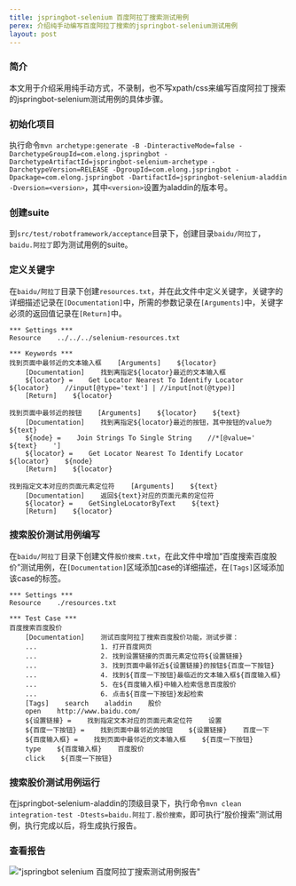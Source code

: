 ```yaml
---
title: jspringbot-selenium 百度阿拉丁搜索测试用例
perex: 介绍纯手动编写百度阿拉丁搜索的jspringbot-selenium测试用例
layout: post
---
```


### 简介

本文用于介绍采用纯手动方式，不录制，也不写xpath/css来编写百度阿拉丁搜索的jspringbot-selenium测试用例的具体步骤。

### 初始化项目

执行命令```mvn archetype:generate -B -DinteractiveMode=false -DarchetypeGroupId=com.elong.jspringbot -DarchetypeArtifactId=jspringbot-selenium-archetype -DarchetypeVersion=RELEASE -DgroupId=com.elong.jspringbot -Dpackage=com.elong.jspringbot -DartifactId=jspringbot-selenium-aladdin -Dversion=<version>```，其中```<version>```设置为aladdin的版本号。

### 创建suite

到```src/test/robotframework/acceptance```目录下，创建目录```baidu/阿拉丁```，```baidu.阿拉丁```即为测试用例的suite。

### 定义关键字

在```baidu/阿拉丁```目录下创建```resources.txt```，并在此文件中定义关键字，关键字的详细描述记录在```[Documentation]```中，所需的参数记录在```[Arguments]```中，关键字必须的返回值记录在```[Return]```中。

```robotframework
*** Settings ***
Resource    ../../../selenium-resources.txt

*** Keywords ***
找到页面中最邻近的文本输入框    [Arguments]    ${locator}
    [Documentation]    找到离指定${locator}最近的文本输入框
    ${locator} =    Get Locator Nearest To Identify Locator    ${locator}    //input[@type='text'] | //input[not(@type)]
    [Return]    ${locator}

找到页面中最邻近的按钮    [Arguments]    ${locator}    ${text}
    [Documentation]    找到离指定${locator}最近的按钮，其中按钮的value为${text}
    ${node} =    Join Strings To Single String    //*[@value='    ${text}    ']
    ${locator} =    Get Locator Nearest To Identify Locator    ${locator}    ${node}
    [Return]    ${locator}

找到指定文本对应的页面元素定位符    [Arguments]    ${text}
    [Documentation]    返回${text}对应的页面元素的定位符
    ${locator} =    GetSingleLocatorByText    ${text}
    [Return]    ${locator}
```

### 搜索股价测试用例编写

在```baidu/阿拉丁```目录下创建文件```股价搜索.txt```，在此文件中增加“百度搜索百度股价”测试用例，在```[Documentation]```区域添加case的详细描述，在```[Tags]```区域添加该case的标签。

```robotframework
*** Settings ***
Resource    ./resources.txt

*** Test Case ***
百度搜索百度股价
    [Documentation]    测试百度阿拉丁搜索百度股价功能，测试步骤：
    ...                1. 打开百度网页
    ...                2. 找到设置链接的页面元素定位符${设置链接}
    ...                3. 找到页面中最邻近${设置链接}的按钮${百度一下按钮}
    ...                4. 找到${百度一下按钮}最临近的文本输入框${百度输入框}
    ...                5. 在${百度输入框}中输入检索信息百度股价
    ...                6. 点击${百度一下按钮}发起检索
    [Tags]    search    aladdin    股价
    open    http://www.baidu.com/
    ${设置链接} =    找到指定文本对应的页面元素定位符    设置
    ${百度一下按钮} =    找到页面中最邻近的按钮    ${设置链接}    百度一下
    ${百度输入框} =    找到页面中最邻近的文本输入框    ${百度一下按钮}
    type    ${百度输入框}    百度股价
    click    ${百度一下按钮}
```

### 搜索股价测试用例运行

在jspringbot-selenium-aladdin的顶级目录下，执行命令```mvn clean integration-test -Dtests=baidu.阿拉丁.股价搜索```，即可执行“股价搜索”测试用例，执行完成以后，将生成执行报告。

### 查看报告

!["jspringbot selenium 百度阿拉丁搜索测试用例报告"](jspringbot-selenium-百度阿拉丁搜索测试用例报告.png)
